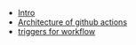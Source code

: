 - [Intro](README.md)
- [Architecture of github actions](Architecture_of_github_actions.md)
- [triggers for workflow](triggers_for_workflow.md)
